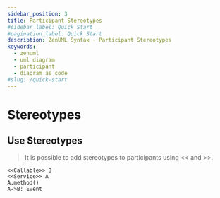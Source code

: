 ```yaml
---
sidebar_position: 3
title: Participant Stereotypes
#sidebar_label: Quick Start
#pagination_label: Quick Start
description: ZenUML Syntax - Participant Stereotypes
keywords:
  - zenuml
  - uml diagram
  - participant
  - diagram as code
#slug: /quick-start
---
```


# Stereotypes

## Use Stereotypes

> It is possible to add stereotypes to participants using \<\< and \>\>.

```zenuml title=Stereotypes
<<Callable>> B
<<Service>> A
A.method()
A->B: Event
```
